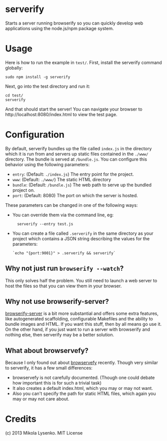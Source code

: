 serverify
=========
Starts a server running browserify so you can quickly develop web applications using the node.js/npm package system.

Usage
=====

Here is how to run the example in `test/`.  First, install the serverify command globally:

    sudo npm install -g serverify
    
Next, go into the test directory and run it:

    cd test/
    serverify
    
And that should start the server!  You can navigate your browser to http://localhost:8080/index.html to view the test page.

Configuration
=============

By default, serverify bundles up the file called `index.js` in the directory which it is run from and servers up static files contained in the `./www/` directory.  The bundle is served at `/bundle.js`.  You can configure this behavior using the following parameters:

* `entry`: (Default: `./index.js`) The entry point for the project.
* `www`: (Default: `./www/`) The static HTML directory
* `bundle`: (Default: `/bundle.js`) The web path to serve up the bundled project on.
* `port`: (Default: 8080) The port on which the server is hosted.

These parameters can be changed in one of the following ways:

* You can override them via the command line, eg:

        serverify --entry test.js
    
* You can create a file called `.serverify` in the same directory as your project which contains a JSON string describing the values for the parameters:

      `echo "{port:9001}" > .serverify && serverify`

## Why not just run `browserify --watch`?

This only solves half the problem.  You still need to launch a web server to host the files so that you can view them in your browser.

## Why not use browserify-server?

[browserify-server](https://github.com/Raynos/browserify-server) is a bit more substantial and offers some extra features, like autogenerated scaffolding, configurable Makefiles and the ability to bundle images and HTML.  If you want this stuff, then by all means go use it.  On the other hand, if you just want to run a server with browserify and nothing else, then serverify may be a better solution.

## What about browservefy?

Because I only found out about [browservefy](https://github.com/chrisdickinson/browservefy) recently.  Though very similar to serverify, it has a few small differences:

* browservefy is not carefully documented.  (Though one could debate how important this is for such a trivial task)
* It also creates a default index.html, which you may or may not want.
* Also you can't specify the path for static HTML files, which again you may or may not care about.

Credits
=======
(c) 2013 Mikola Lysenko.  MIT License
